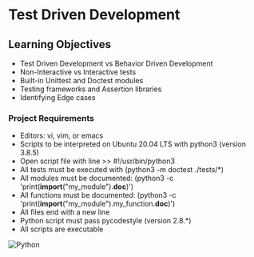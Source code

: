 # Test Driven Development

## Learning Objectives
* Test Driven Development vs Behavior Driven Development
* Non-Interactive vs Interactive tests
* Built-in Unittest and Doctest modules
* Testing frameworks and Assertion libraries
* Identifying Edge cases

### Project Requirements
* Editors: vi, vim, or emacs
* Scripts to be interpreted on Ubuntu 20.04 LTS with python3 (version 3.8.5)
* Open script file with line >> #!/usr/bin/python3
* All tests must be executed with (python3 -m doctest ./tests/*)
* All modules must be documented: (python3 -c 'print(__import__("my_module").__doc__)')
* All functions must be documented: (python3 -c 'print(__import__("my_module").my_function.__doc__)')
* All files end with a new line
* Python script must pass pycodestyle (version 2.8.*)
* All scripts are executable

![Python](https://img.shields.io/badge/python-3670A0?style=for-the-badge&logo=python&logoColor=ffdd54)
